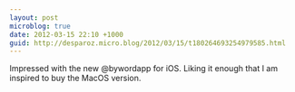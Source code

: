 ```yaml
---
layout: post
microblog: true
date: 2012-03-15 22:10 +1000
guid: http://desparoz.micro.blog/2012/03/15/t180264693254979585.html
---
```

Impressed with the new @bywordapp for iOS. Liking it enough that I am inspired to buy the MacOS version.
